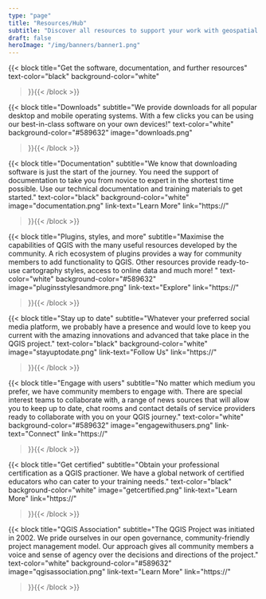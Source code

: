 ```yaml
---
type: "page"
title: "Resources/Hub"
subtitle: "Discover all resources to support your work with geospatial information"
draft: false
heroImage: "/img/banners/banner1.png"
---
```


{{< block
    title="Get the software, documentation, and further resources"
    text-color="black"
    background-color="white"
>}}{{< /block >}}

{{< block
    title="Downloads"
    subtitle="We provide downloads for all popular desktop and mobile operating systems. With a few clicks you can be using our best-in-class software on your own devices!"
    text-color="white"
    background-color="#589632"
    image="downloads.png"
>}}{{< /block >}}

{{< block
    title="Documentation"
    subtitle="We know that downloading software is just the start of the journey. You need the support of documentation to take you from novice to expert in the shortest time possible. Use our technical documentation and training materials to get started."
    text-color="black"
    background-color="white"
    image="documentation.png"
    link-text="Learn More"
    link="https://"
>}}{{< /block >}}

{{< block
    title="Plugins, styles, and more"
    subtitle="Maximise the capabilities of QGIS with the many useful resources developed by the community. A rich ecosystem of plugins provides a way for community members to add functionality to QGIS.  Other resources provide ready-to-use cartography styles, access to online data and much more! "
    text-color="white"
    background-color="#589632"
    image="pluginsstylesandmore.png"
    link-text="Explore"
    link="https://"
>}}{{< /block >}}

{{< block
    title="Stay up to date"
    subtitle="Whatever your preferred social media platform, we probably have a presence and would love to keep you current with the amazing innovations and advanced that take place in the QGIS project."
    text-color="black"
    background-color="white"
    image="stayuptodate.png"
    link-text="Follow Us"
    link="https://"
>}}{{< /block >}}

{{< block
    title="Engage with users"
    subtitle="No matter which medium you prefer, we have community members to engage with. There are special interest teams to collaborate with, a range of news sources that will allow you to keep up to date, chat rooms and contact details of service providers ready to collaborate with you on your QGIS journey."
    text-color="white"
    background-color="#589632"
    image="engagewithusers.png"
    link-text="Connect"
    link="https://"
>}}{{< /block >}}

{{< block
    title="Get certified"
    subtitle="Obtain your professional certification as a QGIS practioner. We have a global network of certified educators who can cater to your training needs."
    text-color="black"
    background-color="white"
    image="getcertified.png"
    link-text="Learn More"
    link="https://"
>}}{{< /block >}}

{{< block
    title="QGIS Association"
    subtitle="The QGIS Project was initiated in 2002. We pride ourselves in our open governance, community-friendly project management model. Our approach gives all community members a voice and sense of agency over the decisions and directions of the project."
    text-color="white"
    background-color="#589632"
    image="qgisassociation.png"
    link-text="Learn More"
    link="https://"
>}}{{< /block >}}
